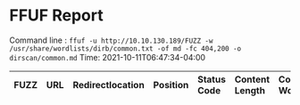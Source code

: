 # FFUF Report

  Command line : `ffuf -u http://10.10.130.189/FUZZ -w /usr/share/wordlists/dirb/common.txt -of md -fc 404,200 -o dirscan/common.md`
  Time: 2021-10-11T06:47:34-04:00

  | FUZZ | URL | Redirectlocation | Position | Status Code | Content Length | Content Words | Content Lines | Content Type | ResultFile |
  | :- | :-- | :--------------- | :---- | :------- | :---------- | :------------- | :------------ | :--------- | :----------- |
  